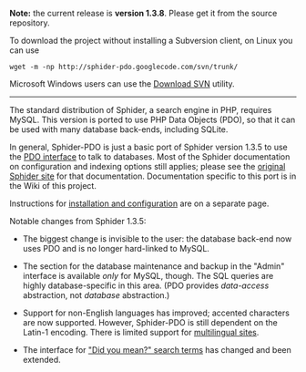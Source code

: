 **Note:** the current release is **version 1.3.8**. Please get it from the source repository.

To download the project without installing a Subversion client, on Linux you can use
```
wget -m -np http://sphider-pdo.googlecode.com/svn/trunk/
```
Microsoft Windows users can use the [Download SVN](http://downloadsvn.codeplex.com/) utility.

---

The standard distribution of Sphider, a search engine in PHP, requires MySQL. This version is ported to use PHP Data Objects (PDO), so that it can be used with many database back-ends, including SQLite.

In general, Sphider-PDO is just a basic port of Sphider version 1.3.5 to use the [PDO interface](DatabaseSetup.md) to talk to databases. Most of the Sphider documentation on configuration and indexing options still applies; please see the [original Sphider site](http://www.sphider.eu/) for that documentation. Documentation specific to this port is in the Wiki of this project.

Instructions for [installation and configuration](Installation.md) are on a separate page.

Notable changes from Sphider 1.3.5:

  * The biggest change is invisible to the user: the database back-end now uses PDO and is no longer hard-linked to MySQL.

  * The section for the database maintenance and backup in the "Admin" interface is available _only_ for MySQL, though. The SQL queries are highly database-specific in this area. (PDO provides _data-access_ abstraction, not _database_ abstraction.)

  * Support for non-English languages has improved; accented characters are now supported. However, Sphider-PDO is still dependent on the Latin-1 encoding. There is limited support for [multilingual sites](MultilingualSupport.md).

  * The interface for ["Did you mean?" search terms](DidYouMean.md) has changed and been extended.